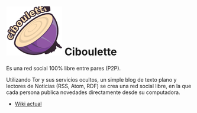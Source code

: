 # ![Logo de Ciboulette](ciboulette.png) Ciboulette

Es una red social 100% libre entre pares (P2P).

Utilizando Tor y sus servicios ocultos, un simple blog de texto plano y 
lectores de Noticias (RSS, Atom, RDF) se crea una red social libre, en 
la que cada persona publica novedades directamente desde su computadora.

* [Wiki actual](http://wiki.hackcoop.com.ar/Ciboulette)
